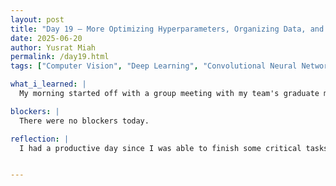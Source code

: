 ```yaml
---
layout: post
title: "Day 19 – More Optimizing Hyperparameters, Organizing Data, and Setting up the Tone for Next Week"
date: 2025-06-20
author: Yusrat Miah
permalink: /day19.html
tags: ["Computer Vision", "Deep Learning", "Convolutional Neural Networks", "Tensor Flow"]

what_i_learned: |
  My morning started off with a group meeting with my team's graduate mentor, Pelumi. In this meeting, we reviewed some expectations and plans for the upcoming weeks such as discussing findings and progress by each group members. After the meeting, we went back to our work, and I finished writing my notes about the Google Colab code. Particularly, I wrote detailed comments on the code to better understand what is truly happening in the code base. By doing this, it helped me better understand what hyperparamters could be adjusted to make effective changes when working with the DenseNet-121 model. I then proceeded to create three sepearte notebooks, which each had a different focus area: add dropout to prevent overfitting, fewer layer units, and deeper network layers. I also in the process learned how to convert jupyter notebooks to html and pdf formats since the deafult way to convert a jupyter notebook into a pdf often omits critical information and messes up the format. I specifcally researched and found the commands to convert the notebooks to html and pdfs, and then shared them with my groupmates once I figured it out. Lastly, we did one more check-in with Pelumi to review next week's goals and filmed our week 4 video. 

blockers: |
  There were no blockers today.

reflection: |
  I had a productive day since I was able to finish some critical tasks. I feel more comfortable with my organize methods for collecting data. I hope to research more about DenseNet-121 since it will be important to explain it in layman's terms for the mid-summer symposium. My goal next week is to run more models and enhance my coding/technical writing skills.


---
```


